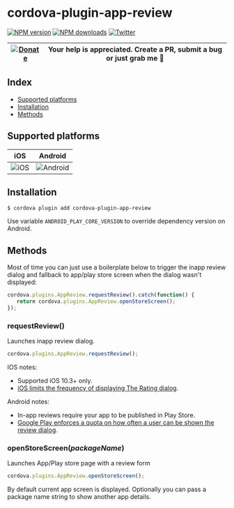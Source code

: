 # cordova-plugin-app-review

[![NPM version][npm-version]][npm-url] [![NPM downloads][npm-downloads]][npm-url] [![Twitter][twitter-follow]][twitter-url]

| [![Donate](https://www.paypalobjects.com/en_US/i/btn/btn_donateCC_LG.gif)][donate-url] | Your help is appreciated. Create a PR, submit a bug or just grab me :beer: |
|-|-|

## Index

<!-- MarkdownTOC levels="2" autolink="true" -->

- [Supported platforms](#supported-platforms)
- [Installation](#installation)
- [Methods](#methods)

<!-- /MarkdownTOC -->

## Supported platforms

| iOS | Android |
|-|-|
| ![iOS](https://developer.apple.com/design/human-interface-guidelines/ios/images/AppRating_2x.png) | ![Android](https://4.bp.blogspot.com/-MSM5VeZfLAU/Xym0OR_huqI/AAAAAAAAPaA/2u9CsMLiQoE4cx3fmQPf0coIH0TuTWiSwCLcBGAsYHQ/s1600/image2.jpg) |


## Installation

    $ cordova plugin add cordova-plugin-app-review

Use variable `ANDROID_PLAY_CORE_VERSION` to override dependency version on Android.

## Methods
Most of time you can just use a boilerplate below to trigger the inapp review dialog and fallback to app/play store screen when the dialog wasn't displayed:
```js
cordova.plugins.AppReview.requestReview().catch(function() {
   return cordova.plugins.AppReview.openStoreScreen();
});
```

### requestReview()
Launches inapp review dialog.
```js
cordova.plugins.AppReview.requestReview();
```

IOS notes:

* Supported iOS 10.3+ only.
* [iOS limits the frequency of displaying The Rating dialog](https://developer.apple.com/design/human-interface-guidelines/ios/system-capabilities/ratings-and-reviews/#system-rating-and-review-prompts).

Android notes:

* In-app reviews require your app to be published in Play Store.
* [Google Play enforces a quota on how often a user can be shown the review dialog](https://developer.android.com/guide/playcore/in-app-review#quotas).

### openStoreScreen(_packageName_)
Launches App/Play store page with a review form
```js
cordova.plugins.AppReview.openStoreScreen();
```

By default current app screen is displayed. Optionally you can pass a package name string to show another app details.

[npm-url]: https://www.npmjs.com/package/cordova-plugin-app-review
[npm-version]: https://img.shields.io/npm/v/cordova-plugin-app-review.svg
[npm-downloads]: https://img.shields.io/npm/dm/cordova-plugin-app-review.svg
[twitter-url]: https://twitter.com/chemerisuk
[twitter-follow]: https://img.shields.io/twitter/follow/chemerisuk.svg?style=social&label=Follow%20me
[donate-url]: https://www.paypal.com/cgi-bin/webscr?cmd=_s-xclick&hosted_button_id=Z9FRHXAYSQ8BL&source=url
